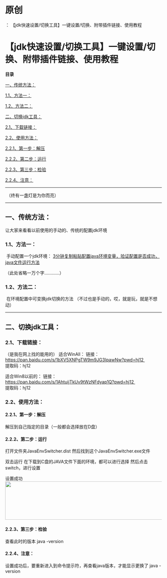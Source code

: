 # 原创
：  【jdk快速设置/切换工具】一键设置/切换、附带插件链接、使用教程

# 【jdk快速设置/切换工具】一键设置/切换、附带插件链接、使用教程

**目录**

[一、传统方法：](#%E4%B8%80%E3%80%81%E4%BC%A0%E7%BB%9F%E6%96%B9%E6%B3%95%EF%BC%9A)

[1.1、方法一：](#1.1%E3%80%81%E6%96%B9%E6%B3%95%E4%B8%80%EF%BC%9A)

[1.2、方法二：](#1.2%E3%80%81%E6%96%B9%E6%B3%95%E4%BA%8C%EF%BC%9A)

[二、切换jdk工具：](#%E4%BA%8C%E3%80%81%E5%88%87%E6%8D%A2jdk%E5%B7%A5%E5%85%B7%EF%BC%9A)

[2.1、下载链接：](#2.1%E3%80%81%E4%B8%8B%E8%BD%BD%E9%93%BE%E6%8E%A5%EF%BC%9A)

[2.2、使用方法：](#2.2%E3%80%81%E4%BD%BF%E7%94%A8%E6%96%B9%E6%B3%95%EF%BC%9A)

[2.2.1、第一步：解压](#2.2.1%E3%80%81%E7%AC%AC%E4%B8%80%E6%AD%A5%EF%BC%9A%E8%A7%A3%E5%8E%8B)

[2.2.2、第二步：运行](#2.2.2%E3%80%81%E7%AC%AC%E4%BA%8C%E6%AD%A5%EF%BC%9A%E8%BF%90%E8%A1%8C)

[2.2.3、第三步：检验](#2.2.3%E3%80%81%E7%AC%AC%E4%B8%89%E6%AD%A5%EF%BC%9A%E6%A3%80%E9%AA%8C)

[2.2.4、注意：](#2.2.4%E3%80%81%E6%B3%A8%E6%84%8F%EF%BC%9A)

---


 （终有一盏灯是为你而亮）

---


## 一、传统方法：

让大家来看看以前使用的手动的、传统的配置jdk环境

### 1.1、方法一：

> 
 手动配置一个jdk环境：
[3分钟复制粘贴配置java环境变量，验证配置是否成功，java文件运行方法](https://blog.csdn.net/qq_53079406/article/details/123482726?ops_request_misc=%257B%2522request%255Fid%2522%253A%2522165028109016780261979271%2522%252C%2522scm%2522%253A%252220140713.130102334.pc%255Fblog.%2522%257D&amp;request_id=165028109016780261979271&amp;biz_id=0&amp;utm_medium=distribute.pc_search_result.none-task-blog-2~blog~first_rank_ecpm_v1~rank_v31_ecpm-4-123482726.nonecase&amp;utm_term=jdk&amp;spm=1018.2226.3001.4450)


（此处省略一万个字…………）


### 1.2、方法二：

> 
 在环境配置中可变换jdk切换的方法
（不过也是手动的，哎，就是玩，就是不想动）



---


## 二、切换jdk工具：

### 2.1、下载链接：

> 
（是我在网上找的能用的）
适合WinAll：
链接：https://pan.baidu.com/s/1bXV5XNPgTW9m9JG3IpawNw?pwd=hj12 <br/> 提取码：hj12

适合Win8以前的：
链接：https://pan.baidu.com/s/1AhtuijTkUv9tWzNFdyap1Q?pwd=hj12 <br/> 提取码：hj12


### 2.2、使用方法：

> 
<h4>2.2.1、第一步：解压</h4>
解压到自己指定的目录（一般都会选择放在D盘）


> 
<h4>2.2.2、第二步：运行</h4>
打开文件夹JavaEnvSwitcher.dist
然后找到这个JavaEnvSwitcher.exe文件


双击运行
在下载到C盘的JAVA文件下面的环境，都可以进行选择
然后点击switch，进行设置

设置成功
 <img alt="" height="123" src="https://img-blog.csdnimg.cn/e304b9ace6cb41e7826d13ff51df47db.png?x-oss-process=image/watermark,type_d3F5LXplbmhlaQ,shadow_50,text_Q1NETiBA6buR6Imy5Zyw5bimKOW0m-i1tyk=,size_13,color_FFFFFF,t_70,g_se,x_16" width="565"/>


> 
<h4>2.2.3、第三步：检验</h4>
查看此时的版本
java -version




> 
<h4>2.2.4、注意：</h4>
设置成功后，要重新进入到命令提示符，再查看java版本，才能显示更换了
java -version


